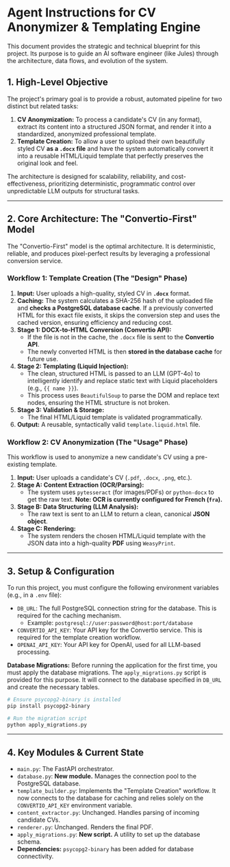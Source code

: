 # Agent Instructions for CV Anonymizer & Templating Engine

This document provides the strategic and technical blueprint for this project. Its purpose is to guide an AI software engineer (like Jules) through the architecture, data flows, and evolution of the system.

## 1. High-Level Objective

The project's primary goal is to provide a robust, automated pipeline for two distinct but related tasks:

1.  **CV Anonymization:** To process a candidate's CV (in any format), extract its content into a structured JSON format, and render it into a standardized, anonymized professional template.
2.  **Template Creation:** To allow a user to upload their own beautifully styled CV **as a `.docx` file** and have the system automatically convert it into a reusable HTML/Liquid template that perfectly preserves the original look and feel.

The architecture is designed for scalability, reliability, and cost-effectiveness, prioritizing deterministic, programmatic control over unpredictable LLM outputs for structural tasks.

---

## 2. Core Architecture: The "Convertio-First" Model

The "Convertio-First" model is the optimal architecture. It is deterministic, reliable, and produces pixel-perfect results by leveraging a professional conversion service.

### Workflow 1: Template Creation (The "Design" Phase)

1.  **Input:** User uploads a high-quality, styled CV in **`.docx`** format.
2.  **Caching:** The system calculates a SHA-256 hash of the uploaded file and **checks a PostgreSQL database cache**. If a previously converted HTML for this exact file exists, it skips the conversion step and uses the cached version, ensuring efficiency and reducing cost.
3.  **Stage 1: DOCX-to-HTML Conversion (Convertio API):**
    -   If the file is not in the cache, the `.docx` file is sent to the **Convertio API**.
    -   The newly converted HTML is then **stored in the database cache** for future use.
4.  **Stage 2: Templating (Liquid Injection):**
    -   The clean, structured HTML is passed to an LLM (GPT-4o) to intelligently identify and replace static text with Liquid placeholders (e.g., `{{ name }}`).
    -   This process uses `BeautifulSoup` to parse the DOM and replace text nodes, ensuring the HTML structure is not broken.
5.  **Stage 3: Validation & Storage:**
    -   The final HTML/Liquid template is validated programmatically.
6.  **Output:** A reusable, syntactically valid `template.liquid.html` file.

### Workflow 2: CV Anonymization (The "Usage" Phase)

This workflow is used to anonymize a new candidate's CV using a pre-existing template.

1.  **Input:** User uploads a candidate's CV (`.pdf`, `.docx`, `.png`, etc.).
2.  **Stage A: Content Extraction (OCR/Parsing):**
    -   The system uses `pytesseract` (for images/PDFs) or `python-docx` to get the raw text. **Note: OCR is currently configured for French (`fra`).**
3.  **Stage B: Data Structuring (LLM Analysis):**
    -   The raw text is sent to an LLM to return a clean, canonical **JSON object**.
4.  **Stage C: Rendering:**
    -   The system renders the chosen HTML/Liquid template with the JSON data into a high-quality **PDF** using `WeasyPrint`.

---

## 3. Setup & Configuration

To run this project, you must configure the following environment variables (e.g., in a `.env` file):

-   `DB_URL`: The full PostgreSQL connection string for the database. This is required for the caching mechanism.
    -   Example: `postgresql://user:password@host:port/database`
-   `CONVERTIO_API_KEY`: Your API key for the Convertio service. This is required for the template creation workflow.
-   `OPENAI_API_KEY`: Your API key for OpenAI, used for all LLM-based processing.

**Database Migrations:**
Before running the application for the first time, you must apply the database migrations. The `apply_migrations.py` script is provided for this purpose. It will connect to the database specified in `DB_URL` and create the necessary tables.

```bash
# Ensure psycopg2-binary is installed
pip install psycopg2-binary

# Run the migration script
python apply_migrations.py
```

---

## 4. Key Modules & Current State

-   `main.py`: The FastAPI orchestrator.
-   `database.py`: **New module.** Manages the connection pool to the PostgreSQL database.
-   `template_builder.py`: Implements the "Template Creation" workflow. It now connects to the database for caching and relies solely on the `CONVERTIO_API_KEY` environment variable.
-   `content_extractor.py`: Unchanged. Handles parsing of incoming candidate CVs.
-   `renderer.py`: Unchanged. Renders the final PDF.
-   `apply_migrations.py`: **New script.** A utility to set up the database schema.
-   **Dependencies:** `psycopg2-binary` has been added for database connectivity.
